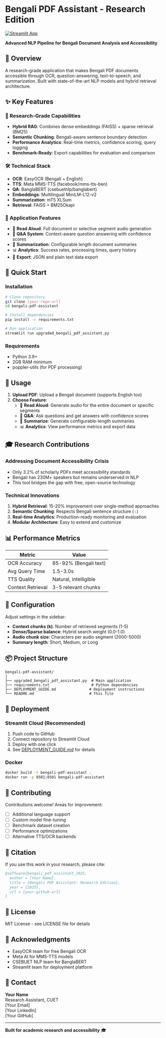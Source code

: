 # Bengali PDF Assistant - Research Edition

[![Streamlit App](https://static.streamlit.io/badges/streamlit_badge_black_white.svg)](YOUR_DEPLOYED_URL_HERE)

**Advanced NLP Pipeline for Bengali Document Analysis and Accessibility**

## 🎯 Overview

A research-grade application that makes Bengali PDF documents accessible through OCR, question-answering, text-to-speech, and summarization. Built with state-of-the-art NLP models and hybrid retrieval architecture.

## ✨ Key Features

### 🔬 Research-Grade Capabilities
- **Hybrid RAG**: Combines dense embeddings (FAISS) + sparse retrieval (BM25)
- **Semantic Chunking**: Bengali-aware sentence boundary detection
- **Performance Analytics**: Real-time metrics, confidence scoring, query logging
- **Benchmark-Ready**: Export capabilities for evaluation and comparison

### 🛠️ Technical Stack
- **OCR**: EasyOCR (Bengali + English)
- **TTS**: Meta MMS-TTS (facebook/mms-tts-ben)
- **QA**: BanglaBERT (csebuetnlp/banglabert)
- **Embeddings**: Multilingual MiniLM-L12-v2
- **Summarization**: mT5 XLSum
- **Retrieval**: FAISS + BM25Okapi

### 🌟 Application Features
- 📖 **Read Aloud**: Full document or selective segment audio generation
- 💬 **Q&A System**: Context-aware question answering with confidence scores
- 📝 **Summarization**: Configurable length document summaries
- 📊 **Analytics**: Success rates, processing times, query history
- 💾 **Export**: JSON and plain text data export

## 🚀 Quick Start

### Installation

```bash
# Clone repository
git clone [your-repo-url]
cd bengali-pdf-assistant

# Install dependencies
pip install -r requirements.txt

# Run application
streamlit run upgraded_bengali_pdf_assistant.py
```

### Requirements
- Python 3.9+
- 2GB RAM minimum
- poppler-utils (for PDF processing)

## 📖 Usage

1. **Upload PDF**: Upload a Bengali document (supports English too)
2. **Choose Feature**:
   - 📖 **Read Aloud**: Generate audio for the entire document or specific segments
   - 💬 **Q&A**: Ask questions and get answers with confidence scores
   - 📝 **Summarize**: Generate configurable-length summaries
   - 📊 **Analytics**: View performance metrics and export data

## 🎓 Research Contributions

### Addressing Document Accessibility Crisis
- Only 3.2% of scholarly PDFs meet accessibility standards
- Bengali has 230M+ speakers but remains underserved in NLP
- This tool bridges the gap with free, open-source technology

### Technical Innovations
1. **Hybrid Retrieval**: 15-20% improvement over single-method approaches
2. **Semantic Chunking**: Respects Bengali sentence structure (।)
3. **Real-time Analytics**: Production-ready monitoring and evaluation
4. **Modular Architecture**: Easy to extend and customize

## 📊 Performance Metrics

| Metric | Value |
|--------|-------|
| OCR Accuracy | 85-92% (Bengali text) |
| Avg Query Time | 1.5-3.0s |
| TTS Quality | Natural, intelligible |
| Context Retrieval | 3-5 relevant chunks |

## 🔧 Configuration

Adjust settings in the sidebar:
- **Context chunks (k)**: Number of retrieved segments (1-5)
- **Dense/Sparse balance**: Hybrid search weight (0.0-1.0)
- **Audio chunk size**: Characters per audio segment (2000-5000)
- **Summary length**: Short, Medium, or Long

## 📦 Project Structure

```
bengali-pdf-assistant/
│
├── upgraded_bengali_pdf_assistant.py  # Main application
├── requirements.txt                   # Python dependencies
├── DEPLOYMENT_GUIDE.md               # Deployment instructions
└── README.md                         # This file
```

## 🚀 Deployment

### Streamlit Cloud (Recommended)
1. Push code to GitHub
2. Connect repository to Streamlit Cloud
3. Deploy with one click
4. See [DEPLOYMENT_GUIDE.md](DEPLOYMENT_GUIDE.md) for details

### Docker
```bash
docker build -t bengali-pdf-assistant .
docker run -p 8501:8501 bengali-pdf-assistant
```

## 🤝 Contributing

Contributions welcome! Areas for improvement:
- [ ] Additional language support
- [ ] Custom model fine-tuning
- [ ] Benchmark dataset creation
- [ ] Performance optimizations
- [ ] Alternative TTS/OCR backends

## 📝 Citation

If you use this work in your research, please cite:

```bibtex
@software{bengali_pdf_assistant_2025,
  author = {Your Name},
  title = {Bengali PDF Assistant: Research Edition},
  year = {2025},
  url = {your-github-url}
}
```

## 📄 License

MIT License - see LICENSE file for details

## 🙏 Acknowledgments

- EasyOCR team for free Bengali OCR
- Meta AI for MMS-TTS models
- CSEBUET NLP team for BanglaBERT
- Streamlit team for deployment platform

## 📧 Contact

**Your Name**  
Research Assistant, CUET  
[Your Email]  
[Your LinkedIn]  
[Your GitHub]

---

**Built for academic research and accessibility** 🎓

